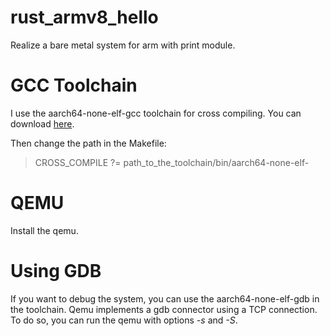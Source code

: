 # rust_armv8_hello 
Realize a bare metal system for arm with print module.

# GCC Toolchain
I use the aarch64-none-elf-gcc toolchain for cross compiling. You can download [here](https://github.com/arter97/aarch64-none-elf-6.1).

Then change the path in the Makefile:
> CROSS_COMPILE ?= path_to_the_toolchain/bin/aarch64-none-elf-

# QEMU
Install the qemu.

# Using GDB
If you want to debug the system, you can use the aarch64-none-elf-gdb in the toolchain. Qemu implements a gdb connector using a TCP connection. To do so, you can run the qemu with options *-s* and *-S*.